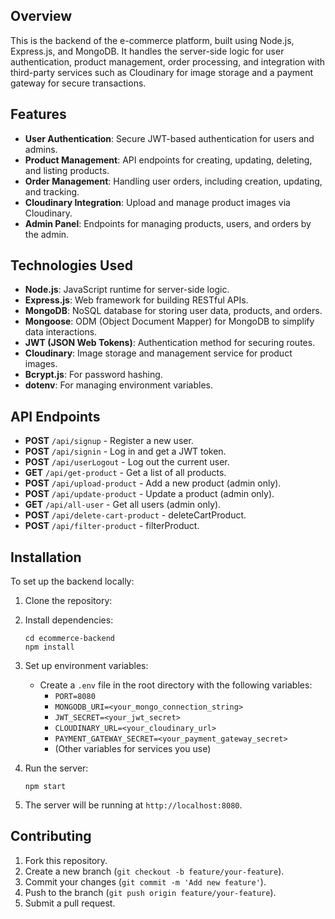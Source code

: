 ## Overview
This is the backend of the e-commerce platform, built using Node.js, Express.js, and MongoDB. It handles the server-side logic for user authentication, product management, order processing, and integration with third-party services such as Cloudinary for image storage and a payment gateway for secure transactions.

## Features
- **User Authentication**: Secure JWT-based authentication for users and admins.
- **Product Management**: API endpoints for creating, updating, deleting, and listing products.
- **Order Management**: Handling user orders, including creation, updating, and tracking.
- **Cloudinary Integration**: Upload and manage product images via Cloudinary.
- **Admin Panel**: Endpoints for managing products, users, and orders by the admin.

## Technologies Used
- **Node.js**: JavaScript runtime for server-side logic.
- **Express.js**: Web framework for building RESTful APIs.
- **MongoDB**: NoSQL database for storing user data, products, and orders.
- **Mongoose**: ODM (Object Document Mapper) for MongoDB to simplify data interactions.
- **JWT (JSON Web Tokens)**: Authentication method for securing routes.
- **Cloudinary**: Image storage and management service for product images.
- **Bcrypt.js**: For password hashing.
- **dotenv**: For managing environment variables.

## API Endpoints
- **POST** `/api/signup` - Register a new user.
- **POST** `/api/signin` - Log in and get a JWT token.
- **POST** `/api/userLogout` - Log out the current user.
- **GET** `/api/get-product` - Get a list of all products.
- **POST** `/api/upload-product` - Add a new product (admin only).
- **POST** `/api/update-product` - Update a product (admin only).
- **GET** `/api/all-user` - Get all users (admin only).
- **POST** `/api/delete-cart-product` - deleteCartProduct.
- **POST** `/api/filter-product` - filterProduct.


## Installation
To set up the backend locally:

1. Clone the repository:

2. Install dependencies:
   ```
   cd ecommerce-backend
   npm install
   ```

3. Set up environment variables:
   - Create a `.env` file in the root directory with the following variables:
     - `PORT=8080`
     - `MONGODB_URI=<your_mongo_connection_string>`
     - `JWT_SECRET=<your_jwt_secret>`
     - `CLOUDINARY_URL=<your_cloudinary_url>`
     - `PAYMENT_GATEWAY_SECRET=<your_payment_gateway_secret>`
     - (Other variables for services you use)

4. Run the server:
   ```
   npm start
   ```

5. The server will be running at `http://localhost:8080`.

## Contributing
1. Fork this repository.
2. Create a new branch (`git checkout -b feature/your-feature`).
3. Commit your changes (`git commit -m 'Add new feature'`).
4. Push to the branch (`git push origin feature/your-feature`).
5. Submit a pull request.

